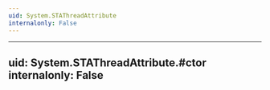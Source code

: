 ```yaml
---
uid: System.STAThreadAttribute
internalonly: False
---
```


---
uid: System.STAThreadAttribute.#ctor
internalonly: False
---
